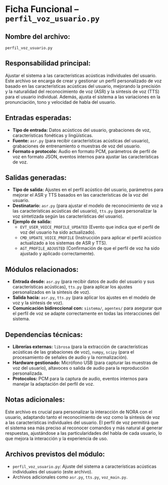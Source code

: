 # Ficha Funcional – `perfil_voz_usuario.py`

## Nombre del archivo:
`perfil_voz_usuario.py`

## Responsabilidad principal:
Ajustar el sistema a las características acústicas individuales del usuario. Este archivo se encarga de crear y gestionar un perfil personalizado de voz basado en las características acústicas del usuario, mejorando la precisión y la naturalidad del reconocimiento de voz (ASR) y la síntesis de voz (TTS) para el usuario individual. Además, ajusta el sistema a las variaciones en la pronunciación, tono y velocidad de habla del usuario.

## Entradas esperadas:
- **Tipo de entrada:** Datos acústicos del usuario, grabaciones de voz, características fonéticas y lingüísticas.
- **Fuente:** `asr.py` (para recibir características acústicas del usuario), grabaciones de entrenamiento o muestras de voz del usuario.
- **Formato o protocolo:** Audio en formato PCM, parámetros de perfil de voz en formato JSON, eventos internos para ajustar las características de voz.

## Salidas generadas:
- **Tipo de salida:** Ajustes en el perfil acústico del usuario, parámetros para mejorar el ASR y TTS basados en las características de la voz del usuario.
- **Destinatario:** `asr.py` (para ajustar el modelo de reconocimiento de voz a las características acústicas del usuario), `tts.py` (para personalizar la voz sintetizada según las características del usuario).
- **Ejemplo de salida:**
  - `EVT_USER_VOICE_PROFILE_UPDATED` (Evento que indica que el perfil de voz del usuario ha sido actualizado).
  - `CMD_UPDATE_VOICE_PROFILE` (Instrucción para aplicar el perfil acústico actualizado a los sistemas de ASR y TTS).
  - `AGT_PROFILE_ADJUSTED` (Confirmación de que el perfil de voz ha sido ajustado y aplicado correctamente).

## Módulos relacionados:
- **Entrada desde:** `asr.py` (para recibir datos de audio del usuario y sus características acústicas), `tts.py` (para aplicar los ajustes personalizados en la síntesis de voz).
- **Salida hacia:** `asr.py`, `tts.py` (para aplicar los ajustes en el modelo de voz y la síntesis de voz).
- **Comunicación bidireccional con:** `sistema/`, `agentes/` para asegurar que el perfil de voz se adapte correctamente en todas las interacciones del sistema.

## Dependencias técnicas:
- **Librerías externas:** `librosa` (para la extracción de características acústicas de las grabaciones de voz), `numpy`, `scipy` (para el procesamiento de señales de audio y la normalización).
- **Hardware gestionado:** Micrófono USB (para capturar las muestras de voz del usuario), altavoces o salida de audio para la reproducción personalizada.
- **Protocolos:** PCM para la captura de audio, eventos internos para manejar la adaptación del perfil de voz.

## Notas adicionales:
Este archivo es crucial para personalizar la interacción de NORA con el usuario, adaptando tanto el reconocimiento de voz como la síntesis de voz a las características individuales del usuario. El perfil de voz permitirá que el sistema sea más preciso al reconocer comandos y más natural al generar respuestas, ajustándose a las particularidades del habla de cada usuario, lo que mejora la interacción y la experiencia de uso.

## Archivos previstos del módulo:
- `perfil_voz_usuario.py`: Ajuste del sistema a características acústicas individuales del usuario (este archivo).
- Archivos adicionales como `asr.py`, `tts.py`, `voz_main.py`.
